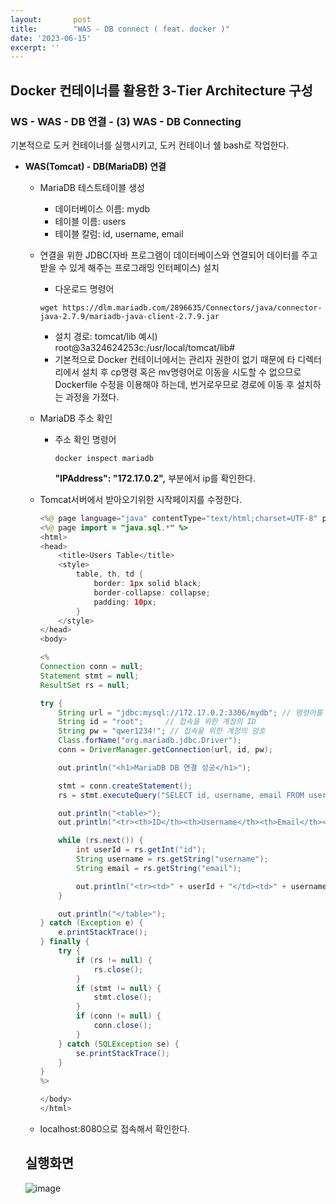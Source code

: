 ```yaml
---
layout:       post
title:        "WAS - DB connect ( feat. docker )"
date: '2023-06-15'
excerpt: ''
---
```


## Docker 컨테이너를 활용한 3-Tier Architecture 구성

### WS - WAS - DB 연결 - (3) WAS - DB Connecting

기본적으로 도커 컨테이너를 실행시키고, 도커 컨테이너 쉘 bash로 작업한다.

- **WAS(Tomcat) - DB(MariaDB) 연결**
    - MariaDB 테스트테이블 생성
        - 데이터베이스 이름: mydb
        - 테이블 이름: users
        - 테이블 칼럼: id, username, email
    - 연결을 위한 JDBC(자바 프로그램이 데이터베이스와 연결되어 데이터를 주고 받을 수 있게 해주는 프로그래밍 인터페이스) 설치
        - 다운로드 명령어
        
        ```docker
        wget https://dlm.mariadb.com/2896635/Connectors/java/connector-java-2.7.9/mariadb-java-client-2.7.9.jar
        ```
        
        - 설치 경로: tomcat/lib
        예시) root@3a324624253c:/usr/local/tomcat/lib#
        * 기본적으로 Docker 컨테이너에서는 관리자 권한이 없기 때문에 타 디렉터리에서 설치 후 cp명령 혹은 mv명령어로 이동을 시도할 수 없으므로 Dockerfile 수정을 이용해야 하는데, 번거로우므로 경로에 이동 후 설치하는 과정을 가졌다.
    - MariaDB 주소 확인
        - 주소 확인 명령어
            
            ```docker
            docker inspect mariadb
            ```
            
            **"IPAddress": "172.17.0.2",** 부분에서 ip를 확인한다.
            
    - Tomcat서버에서 받아오기위한 시작페이지를 수정한다.
        
        ```java
        <%@ page language="java" contentType="text/html;charset=UTF-8" pageEncoding="UTF-8" %>
        <%@ page import = "java.sql.*" %>
        <html>
        <head>
            <title>Users Table</title>
            <style>
                table, th, td {
                    border: 1px solid black;
                    border-collapse: collapse;
                    padding: 10px;
                }
            </style>
        </head>
        <body>
        
        <%
        Connection conn = null;
        Statement stmt = null;
        ResultSet rs = null;
        
        try {
            String url = "jdbc:mysql://172.17.0.2:3306/mydb"; // 명령어를 통해 확인한 mariadb 주소
            String id = "root";     // 접속을 위한 계정의 ID
            String pw = "qwer1234!"; // 접속을 위한 계정의 암호
            Class.forName("org.mariadb.jdbc.Driver");
            conn = DriverManager.getConnection(url, id, pw);
        
            out.println("<h1>MariaDB DB 연결 성공</h1>");
        
            stmt = conn.createStatement();
            rs = stmt.executeQuery("SELECT id, username, email FROM users");
        
            out.println("<table>");
            out.println("<tr><th>ID</th><th>Username</th><th>Email</th></tr>");
        
            while (rs.next()) {
                int userId = rs.getInt("id");
                String username = rs.getString("username");
                String email = rs.getString("email");
        
                out.println("<tr><td>" + userId + "</td><td>" + username + "</td><td>" + email + "</td></tr>");
            }
        
            out.println("</table>");
        } catch (Exception e) {
            e.printStackTrace();
        } finally {
            try {
                if (rs != null) {
                    rs.close();
                }
                if (stmt != null) {
                    stmt.close();
                }
                if (conn != null) {
                    conn.close();
                }
            } catch (SQLException se) {
                se.printStackTrace();
            }
        }
        %>
        
        </body>
        </html>
        ```
        
    - localhost:8080으로 접속해서 확인한다.
    
    ## 실행화면
    ![image](https://github.com/xxng1/xxng1.github.io/assets/114065532/7fc54232-2e42-4508-9914-831115068cfb)